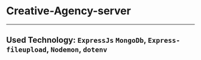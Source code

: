 # Creative-Agency-server
***
## Used Technology: `ExpressJs` `MongoDb`, `Express-fileupload`, `Nodemon`, `dotenv`




